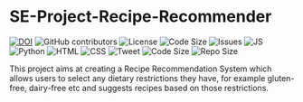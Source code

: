# SE-Project-Recipe-Recommender
[![DOI](https://zenodo.org/badge/545630184.svg)](https://zenodo.org/badge/latestdoi/545630184)
![GitHub contributors](https://img.shields.io/github/contributors/Kaksha/SE-Project-Recipe-Recommender)
![License](https://img.shields.io/github/license/Kaksha/SE-Project-Recipe-Recommender)
![Code Size](https://img.shields.io/github/languages/code-size/kaksha/SE-Project-Recipe-Recommender)
![Issues](https://img.shields.io/github/issues/Kaksha/SE-Project-Recipe-Recommender)
![JS](https://img.shields.io/badge/Javascript--Green)
![Python](https://img.shields.io/badge/Python--Green)
![HTML](https://img.shields.io/badge/HTML--Green)
![CSS](https://img.shields.io/badge/CSS--Green)
![Tweet](https://img.shields.io/twitter/url?url=https%3A%2F%2Fgithub.com%2FKaksha%2FSE-Project-Recipe-Recommender)
![Code Size](https://img.shields.io/github/languages/code-size/Kaksha/SE-Project-Recipe-Recommender)
![Repo Size](https://img.shields.io/github/repo-size/Kaksha/SE-Project-Recipe-Recommender)


This project aims at creating a Recipe Recommendation System which allows users to select any dietary restrictions they have, for example gluten-free, dairy-free etc and suggests recipes based on those restrictions.
